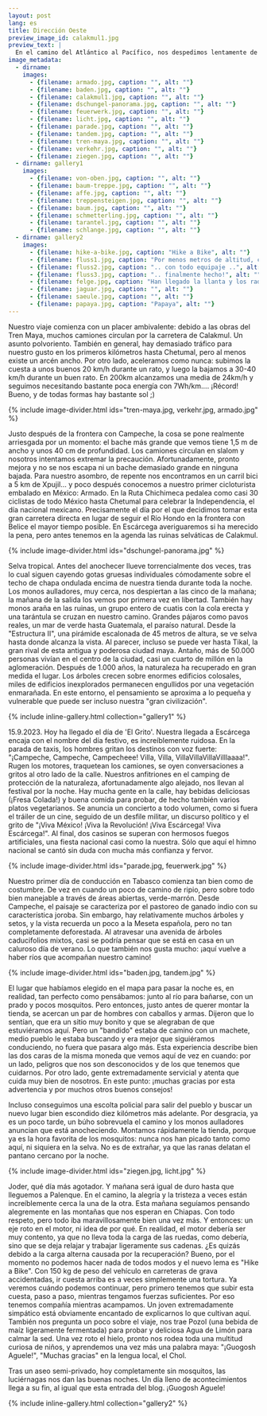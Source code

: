 ```yaml
---
layout: post
lang: es
title: Dirección Oeste
preview_image_id: calakmul1.jpg
preview_text: |
  En el camino del Atlántico al Pacífico, nos despedimos lentamente de la selva de Yucatán - pero antes de volver a las montañas por primera vez, una desagradable sorpresa nos da un poco más de descanso..
image_metadata:
  - dirname:
    images:
      - {filename: armado.jpg, caption: "", alt: ""}
      - {filename: baden.jpg, caption: "", alt: ""}
      - {filename: calakmul1.jpg, caption: "", alt: ""}
      - {filename: dschungel-panorama.jpg, caption: "", alt: ""}
      - {filename: feuerwerk.jpg, caption: "", alt: ""}
      - {filename: licht.jpg, caption: "", alt: ""}
      - {filename: parade.jpg, caption: "", alt: ""}
      - {filename: tandem.jpg, caption: "", alt: ""}
      - {filename: tren-maya.jpg, caption: "", alt: ""}
      - {filename: verkehr.jpg, caption: "", alt: ""}
      - {filename: ziegen.jpg, caption: "", alt: ""}
  - dirname: gallery1
    images:
      - {filename: von-oben.jpg, caption: "", alt: ""}
      - {filename: baum-treppe.jpg, caption: "", alt: ""}
      - {filename: affe.jpg, caption: "", alt: ""}
      - {filename: treppensteigen.jpg, caption: "", alt: ""}
      - {filename: baum.jpg, caption: "", alt: ""}
      - {filename: schmetterling.jpg, caption: "", alt: ""}
      - {filename: tarantel.jpg, caption: "", alt: ""}
      - {filename: schlange.jpg, caption: "", alt: ""}
  - dirname: gallery2
    images:
      - {filename: hike-a-bike.jpg, caption: "Hike a Bike", alt: ""}
      - {filename: fluss1.jpg, caption: "Por menos metros de altitud, cruce el río una vez (18 veces) ..", alt: ""}
      - {filename: fluss2.jpg, caption: ".. con todo equipaje ..", alt: ""}
      - {filename: fluss3.jpg, caption: ".. finalmente hecho!", alt: ""}
      - {filename: felge.jpg, caption: "Han llegado la llanta y los radios nuevos (Chetumal)", alt: ""}
      - {filename: jaguar.jpg, caption: "", alt: ""}
      - {filename: saeule.jpg, caption: "", alt: ""}
      - {filename: papaya.jpg, caption: "Papaya", alt: ""}
---
```


Nuestro viaje comienza con un placer ambivalente: debido a las obras del Tren Maya, muchos camiones circulan por la carretera de Calakmul. Un asunto polvoriento. También en general, hay demasiado tráfico para nuestro gusto en los primeros kilómetros hasta Chetumal, pero al menos existe un arcén ancho. Por otro lado, aceleramos como nunca: subimos la cuesta a unos buenos 20 km/h durante un rato, y luego la bajamos a 30-40 km/h durante un buen rato. En 200km alcanzamos una media de 24km/h y seguimos necesitando bastante poca energía con 7Wh/km.... ¡Récord! Bueno, y de todas formas hay bastante sol ;)

{% include image-divider.html ids="tren-maya.jpg, verkehr.jpg, armado.jpg" %}

Justo después de la frontera con Campeche, la cosa se pone realmente arriesgada por un momento: el bache más grande que vemos tiene 1,5 m de ancho y unos 40 cm de profundidad. Los camiones circulan en slalom y nosotros intentamos extremar la precaución. Afortunadamente, pronto mejora y no se nos escapa ni un bache demasiado grande en ninguna bajada. Para nuestro asombro, de repente nos encontramos en un carril bici a 5 km de Xpujil... y poco después conocemos a nuestro primer cicloturista embalado en México: Armado. En la Ruta Chichimeca pedalea como casi 30 ciclistas de todo México hasta Chetumal para celebrar la Independencia, el día nacional mexicano. Precisamente el día por el que decidimos tomar esta gran carretera directa en lugar de seguir el Río Hondo en la frontera con Belice el mayor tiempo posible. En Escárcega averiguaremos si ha merecido la pena, pero antes tenemos en la agenda las ruinas selváticas de Calakmul. 

{% include image-divider.html ids="dschungel-panorama.jpg" %}

Selva tropical. Antes del anochecer llueve torrencialmente dos veces, tras lo cual siguen cayendo gotas gruesas individuales cómodamente sobre el techo de chapa ondulada encima de nuestra tienda durante toda la noche. Los monos aulladores, muy cerca, nos despiertan a las cinco de la mañana; la mañana de la salida los vemos por primera vez en libertad. También hay monos araña en las ruinas, un grupo entero de cuatis con la cola erecta y una tarántula se cruzan en nuestro camino. Grandes pájaros como pavos reales, un mar de verde hasta Guatemala, el paraíso natural. Desde la "Estructura II", una pirámide escalonada de 45 metros de altura, se ve selva hasta donde alcanza la vista. Al parecer, incluso se puede ver hasta Tikal, la gran rival de esta antigua y poderosa ciudad maya. Antaño, más de 50.000 personas vivían en el centro de la ciudad, casi un cuarto de millón en la aglomeración. Después de 1.000 años, la naturaleza ha recuperado en gran medida el lugar. Los árboles crecen sobre enormes edificios colosales, miles de edificios inexplorados permanecen engullidos por una vegetación enmarañada. En este entorno, el pensamiento se aproxima a lo pequeña y vulnerable que puede ser incluso nuestra "gran civilización". 

{% include inline-gallery.html collection="gallery1" %}

15.9.2023. Hoy ha llegado el día de 'El Grito'. Nuestra llegada a Escárcega encaja con el nombre del día festivo, es increíblemente ruidosa. En la parada de taxis, los hombres gritan los destinos con voz fuerte: "¡Campeche, Campeche, Campecheee! Villa, Villa, VillaVillaVillaVilllaaaa!". Rugen los motores, traquetean los camiones, se oyen conversaciones a gritos al otro lado de la calle. Nuestros anfitriones en el camping de protección de la naturaleza, afortunadamente algo alejado, nos llevan al festival por la noche. Hay mucha gente en la calle, hay bebidas deliciosas (¡Fresa Colada!) y buena comida para probar, de hecho también varios platos vegetarianos. Se anuncia un concierto a todo volumen, como si fuera el tráiler de un cine, seguido de un desfile militar, un discurso político y el grito de "¡Viva México! ¡Viva la Revolución! ¡Viva Escárcega! Viva Escárcega!". Al final, dos casinos se superan con hermosos fuegos artificiales, una fiesta nacional casi como la nuestra. Sólo que aquí el himno nacional se cantó sin duda con mucha más confianza y fervor. 

{% include image-divider.html ids="parade.jpg, feuerwerk.jpg" %}

Nuestro primer día de conducción en Tabasco comienza tan bien como de costumbre. De vez en cuando un poco de camino de ripio, pero sobre todo bien manejable a través de áreas abiertas, verde-marrón. Desde Campeche, el paisaje se caracteriza por el pastoreo de ganado indio con su característica joroba. Sin embargo, hay relativamente muchos árboles y setos, y la vista recuerda un poco a la Meseta española, pero no tan completamente deforestada. Al atravesar una avenida de árboles caducifolios mixtos, casi se podría pensar que se está en casa en un caluroso día de verano. Lo que también nos gusta mucho: ¡aquí vuelve a haber ríos que acompañan nuestro camino! 

{% include image-divider.html ids="baden.jpg, tandem.jpg" %}

El lugar que habíamos elegido en el mapa para pasar la noche es, en realidad, tan perfecto como pensábamos: junto al río para bañarse, con un prado y pocos mosquitos. Pero entonces, justo antes de querer montar la tienda, se acercan un par de hombres con caballos y armas. Dijeron que lo sentían, que era un sitio muy bonito y que se alegraban de que estuviéramos aquí. Pero un "bandido" estaba de camino con un machete, medio pueblo le estaba buscando y era mejor que siguiéramos conduciendo, no fuera que pasara algo más. Esta experiencia describe bien las dos caras de la misma moneda que vemos aquí de vez en cuando: por un lado, peligros que nos son desconocidos y de los que tenemos que cuidarnos. Por otro lado, gente extremadamente servicial y atenta que cuida muy bien de nosotros. En este punto: ¡muchas gracias por esta advertencia y por muchos otros buenos consejos!

Incluso conseguimos una escolta policial para salir del pueblo y buscar un nuevo lugar bien escondido diez kilómetros más adelante. Por desgracia, ya es un poco tarde, un búho sobrevuela el camino y los monos aulladores anuncian que está anocheciendo. Montamos rápidamente la tienda, porque ya es la hora favorita de los mosquitos: nunca nos han picado tanto como aquí, ni siquiera en la selva. No es de extrañar, ya que las ranas delatan el pantano cercano por la noche. 

{% include image-divider.html ids="ziegen.jpg, licht.jpg" %}

Joder, qué día más agotador. Y mañana será igual de duro hasta que lleguemos a Palenque. En el camino, la alegría y la tristeza a veces están increíblemente cerca la una de la otra. Esta mañana seguíamos pensando alegremente en las montañas que nos esperan en Chiapas. Con todo respeto, pero todo iba maravillosamente bien una vez más. Y entonces: un eje roto en el motor, ni idea de por qué. En realidad, el motor debería ser muy contento, ya que no lleva toda la carga de las ruedas, como debería, sino que se deja relajar y trabajar ligeramente sus cadenas. ¿Es quizás debido a la carga alterna causada por la recuperación? Bueno, por el momento no podemos hacer nada de todos modos y el nuevo lema es "Hike a Bike". Con 150 kg de peso del vehículo en carreteras de grava accidentadas, ir cuesta arriba es a veces simplemente una tortura. Ya veremos cuándo podemos continuar, pero primero tenemos que subir esta cuesta, paso a paso, mientras tengamos fuerzas suficientes. Por eso tenemos compañía mientras acampamos. Un joven extremadamente simpático está obviamente encantado de explicarnos lo que cultivan aquí. También nos pregunta un poco sobre el viaje, nos trae Pozol (una bebida de maíz ligeramente fermentada) para probar y deliciosa Agua de Limón para calmar la sed. Una vez roto el hielo, pronto nos rodea toda una multitud curiosa de niños, y aprendemos una vez más una palabra maya: "¡Guogosh Aguele!", "Muchas gracias" en la lengua local, el Chol.

Tras un aseo semi-privado, hoy completamente sin mosquitos, las luciérnagas nos dan las buenas noches. Un día lleno de acontecimientos llega a su fin, al igual que esta entrada del blog. ¡Guogosh Aguele!

{% include inline-gallery.html collection="gallery2" %}